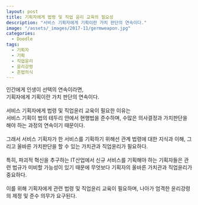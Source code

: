 ```yaml
---
layout: post
title: 기획자에게 법령 및 직업 윤리 교육의 필요성
description: "서비스 기획자에게 기획이란 가치 판단의 연속이다."
image: "/assets/_images/2017-11/germweapon.jpg"
categories:
  - Doodle
tags:
  - 기획자
  - 기획
  - 직업윤리
  - 윤리강령
  - 준법의식
---
```



인간에게 인생이 선택의 연속이라면,<br/>
기획자에게 기획이란 가치 판단의 연속이다.<br/>
<br/>
서비스 기획자에게 법령 및 직업윤리 교육이 필요한 이유는<br/>
서비스 기획이 법의 테두리 안에서 현행법을 준수하며, 수많은 의사결정과 가치판단을 해야 하는 과정의 연속이기 때문이다.<br/>
<br/>
그래서 서비스 기획자가 한 서비스를 기획하기 위해선 관계 법령에 대한 지식과 이해, 그리고 올바른 가치판단을 할 수 있는 가치관과 직업윤리가 필요하다.<br/>
<br/>
특히, 파괴적 혁신을 추구하는 IT산업에서 신규 서비스를 기획해야 하는 기획자들은 관련 법규가 미비할 가능성이 있기 때문에 무엇보다 기획자의 올바른 가치관과 직업윤리가 중요하다.<br/>
<br/>
이를 위해 기획자에게 관련 법령 및 직업윤리 교육이 필요하며, 나아가 엄격한 윤리강령의 제정 및 준수 의무가 요구된다.
